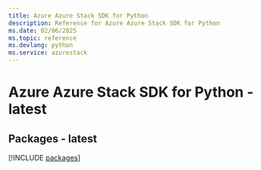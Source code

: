 ```yaml
---
title: Azure Azure Stack SDK for Python
description: Reference for Azure Azure Stack SDK for Python
ms.date: 02/06/2025
ms.topic: reference
ms.devlang: python
ms.service: azurestack
---
```

# Azure Azure Stack SDK for Python - latest
## Packages - latest
[!INCLUDE [packages](azure-stack-index.md)]
